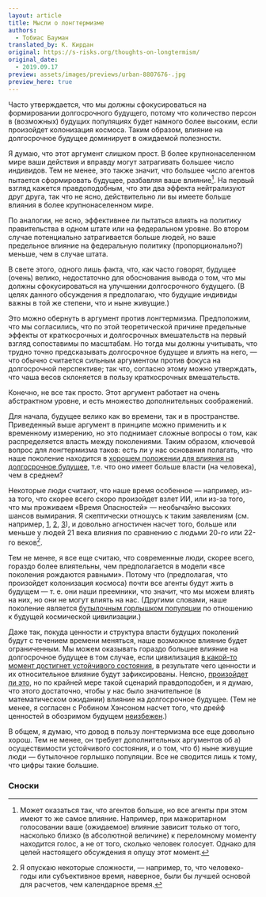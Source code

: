 ```yaml
---
layout: article
title: Мысли о лонгтермизме
authors:
  - Тобиас Бауман
translated_by: К. Кирдан
original: https://s-risks.org/thoughts-on-longtermism/
original_date: 
  - 2019.09.17
preview: assets/images/previews/urban-8807676-.jpg
preview_here: true
---
```

Часто утверждается, что мы должны сфокусироваться на формировании долгосрочного будущего, потому что количество персон в (возможных) будущих популяциях будет намного более высоким, если произойдет колонизация космоса. Таким образом, влияние на долгосрочное будущее доминирует в ожидаемой полезности.

Я думаю, что этот аргумент слишком прост. В более крупнонаселенном мире ваши действия и вправду могут затрагивать большее число индивидов. Тем не менее, это также значит, что большее число агентов пытается сформировать будущее, разбавляя ваше влияние[^1]. На первый взгляд кажется правдоподобным, что эти два эффекта нейтрализуют друг друга, так что не ясно, действительно ли вы имеете больше влияния в более крупнонаселенном мире.

По аналогии, не ясно, эффективнее ли пытаться влиять на политику правительства в одном штате или на федеральном уровне. Во втором случае потенциально затрагивается больше людей, но ваше предельное влияние на федеральную политику (пропорционально?) меньше, чем в случае штата.

В свете этого, одного лишь факта, что, как часто говорят, будущее (очень) велико, недостаточно для обоснования вывода о том, что мы должны сфокусироваться на улучшении долгосрочного будущего. (В целях данного обсуждения я предполагаю, что будущие индивиды важны в той же степени, что и ныне живущие.)

Это можно обернуть в аргумент против лонгтермизма. Предположим, что мы согласились, что по этой теоретической причине предельные эффекты от краткосрочных и долгосрочных вмешательств на первый взгляд сопоставимы по масштабам. Но тогда мы должны учитывать, что трудно точно предсказывать долгосрочное будущее и влиять на него, — что обычно считается сильным аргументом против фокуса на долгосрочной перспективе; так что, согласно этому можно утверждать, что чаша весов склоняется в пользу краткосрочных вмешательств.

Конечно, не все так просто. Этот аргумент работает на очень абстрактном уровне, и есть множество дополнительных соображений.

Для начала, будущее велико как во времени, так и в пространстве. Приведенный выше аргумент в принципе можно применить и к временному измерению, но это поднимает сложные вопросы о том, как распределяется власть между поколениями. Таким образом, ключевой вопрос для лонгтермизма таков: есть ли у нас основания полагать, что наше поколение находится в [хорошем положении для влияния на долгосрочное будущее](https://forum.effectivealtruism.org/posts/XXLf6FmWujkxna3E6/are-we-living-at-the-most-influential-time-in-history-1), т.е. что оно имеет больше власти (на человека), чем в среднем?

Некоторые люди считают, что наше время особенное — например, из-за того, что скорее всего скоро произойдет взлет ИИ, или из-за того, что мы проживаем «‎Время Опасностей» — необычайно высоких шансов вымирания. Я скептически отношусь к таким заявлениям (см. например, [1](https://s-risks.org/summary-of-my-views-on-ai-risk/), [2](https://s-risks.org/thoughts-on-short-timelines/), [3](https://s-risks.org/how-can-we-influence-the-long-term-future/)), и довольно агностичен насчет того, больше или меньше у людей 21 века влияния по сравнению с людьми 20-го или 22-го веков[^2].

Тем не менее, я все еще считаю, что современные люди, скорее всего, гораздо более влиятельны, чем предполагается в модели «все поколения рождаются равными». Потому что (предполагая, что произойдет колонизация космоса) почти все агенты будут жить в будущем — т. е. они наши преемники, что значит, что мы можем влиять на них, но они не могут влиять на нас. (Другими словами, наше поколение является [бутылочным горлышком популяции](https://forum.effectivealtruism.org/posts/XXLf6FmWujkxna3E6/are-we-living-at-the-most-influential-time-in-history-1#XsszeCTdp7qqjupbs) по отношению к будущей космической цивилизации.)
 
Даже так, покуда ценности и структура власти будущих поколений будут с течением времени меняться, наше возможное влияние будет ограниченным. Мы можем оказывать гораздо большее влияние на долгосрочное будущее в том случае, если цивилизация [в какой-то момент достигнет устойчивого состояния](https://s-risks.org/how-can-we-influence-the-long-term-future/), в результате чего ценности и их относительное влияние будут зафиксированы. Неясно, [произойдет ли это](https://reducing-suffering.org/will-future-civilization-eventually-achieve-goal-preservation/), но по крайней мере такой сценарий правдоподобен, и я думаю, что этого достаточно, чтобы у нас было значительное (в математическом ожидании) влияние на долгосрочное будущее. (Тем не менее, я согласен с Робином Хэнсоном насчет того, что дрейф ценностей в обозримом будущем [неизбежен](https://www.overcomingbias.com/2018/02/on-value-drift.html).)

В общем, я думаю, что довод в пользу лонгтермизма все еще довольно хорош. Тем не менее, он требует дополнительных аргументов об а) осуществимости устойчивого состояния, и о том, что б) ныне живущие люди — бутылочное горлышко популяции. Все не сводится лишь к тому, что цифры такие большие.

### Сноски

[^1]: Может оказаться так, что агентов больше, но все агенты при этом имеют то же самое влияние. Например, при мажоритарном голосовании ваше (ожидаемое) влияние зависит только от того, насколько близко (в абсолютной величине) к переломному моменту находится голос, а не от того, сколько человек голосует. Однако для целей настоящего обсуждения я опущу этот момент.
[^2]: Я опускаю некоторые сложности, — например, то, что человеко-годы или субъективное время, наверное, были бы лучшей основой для расчетов, чем календарное время.
